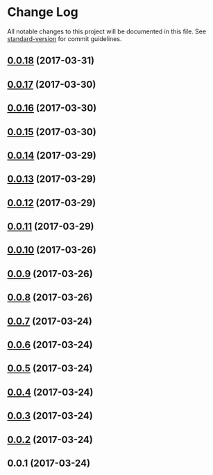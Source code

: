 # Change Log

All notable changes to this project will be documented in this file. See [standard-version](https://github.com/conventional-changelog/standard-version) for commit guidelines.

<a name="0.0.18"></a>
## [0.0.18](https://github.com/jbmarchetti/angular-table-utils/compare/v0.0.17...v0.0.18) (2017-03-31)



<a name="0.0.17"></a>
## [0.0.17](https://github.com/jbmarchetti/angular-table-utils/compare/v0.0.16...v0.0.17) (2017-03-30)



<a name="0.0.16"></a>
## [0.0.16](https://github.com/jbmarchetti/angular-table-utils/compare/v0.0.15...v0.0.16) (2017-03-30)



<a name="0.0.15"></a>
## [0.0.15](https://github.com/jbmarchetti/angular-table-utils/compare/v0.0.14...v0.0.15) (2017-03-30)



<a name="0.0.14"></a>
## [0.0.14](https://github.com/jbmarchetti/angular-table-utils/compare/v0.0.13...v0.0.14) (2017-03-29)



<a name="0.0.13"></a>
## [0.0.13](https://github.com/jbmarchetti/angular-table-utils/compare/v0.0.12...v0.0.13) (2017-03-29)



<a name="0.0.12"></a>
## [0.0.12](https://github.com/jbmarchetti/angular-table-utils/compare/v0.0.11...v0.0.12) (2017-03-29)



<a name="0.0.11"></a>
## [0.0.11](https://github.com/jbmarchetti/angular-table-utils/compare/v0.0.10...v0.0.11) (2017-03-29)



<a name="0.0.10"></a>
## [0.0.10](https://github.com/jbmarchetti/angular-table-utils/compare/v0.0.9...v0.0.10) (2017-03-26)



<a name="0.0.9"></a>
## [0.0.9](https://github.com/jbmarchetti/angular-table-utils/compare/v0.0.8...v0.0.9) (2017-03-26)



<a name="0.0.8"></a>
## [0.0.8](https://github.com/jbmarchetti/angular-table-utils/compare/v0.0.7...v0.0.8) (2017-03-26)



<a name="0.0.7"></a>
## [0.0.7](https://github.com/jbmarchetti/angular-table-utils/compare/v0.0.6...v0.0.7) (2017-03-24)



<a name="0.0.6"></a>
## [0.0.6](https://github.com/jbmarchetti/angular-table-utils/compare/v0.0.5...v0.0.6) (2017-03-24)



<a name="0.0.5"></a>
## [0.0.5](https://github.com/jbmarchetti/angular-table-utils/compare/v0.0.4...v0.0.5) (2017-03-24)



<a name="0.0.4"></a>
## [0.0.4](https://github.com/jbmarchetti/angular-table-utils/compare/v0.0.3...v0.0.4) (2017-03-24)



<a name="0.0.3"></a>
## [0.0.3](https://github.com/jbmarchetti/angular-table-utils/compare/v0.0.2...v0.0.3) (2017-03-24)



<a name="0.0.2"></a>
## [0.0.2](https://github.com/jbmarchetti/angular-table-utils/compare/v0.0.1...v0.0.2) (2017-03-24)



<a name="0.0.1"></a>
## 0.0.1 (2017-03-24)
